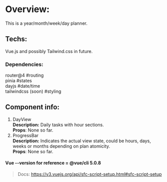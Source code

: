 # Overview:
  This is a year/month/week/day planner.

## Techs: 
  Vue.js and possibly Tailwind.css in future.

### Dependencies:

  router@4            #routing  
  pinia               #states  
  dayjs               #date/time  
  tailwindcss (soon)  #styling  

## Component info:
  1. DayView  
    **Description:** Daily tasks with hour sections.  
    **Props**: None so far.  
  2. ProgressBar   
    **Description:** Indicates the actual view state, could be hours, days, weeks or months depending on plan atomicity.  
    **Props**: None so far.  


#### Vue --version for reference = @vue/cli 5.0.8

> Docs: https://v3.vuejs.org/api/sfc-script-setup.html#sfc-script-setup
